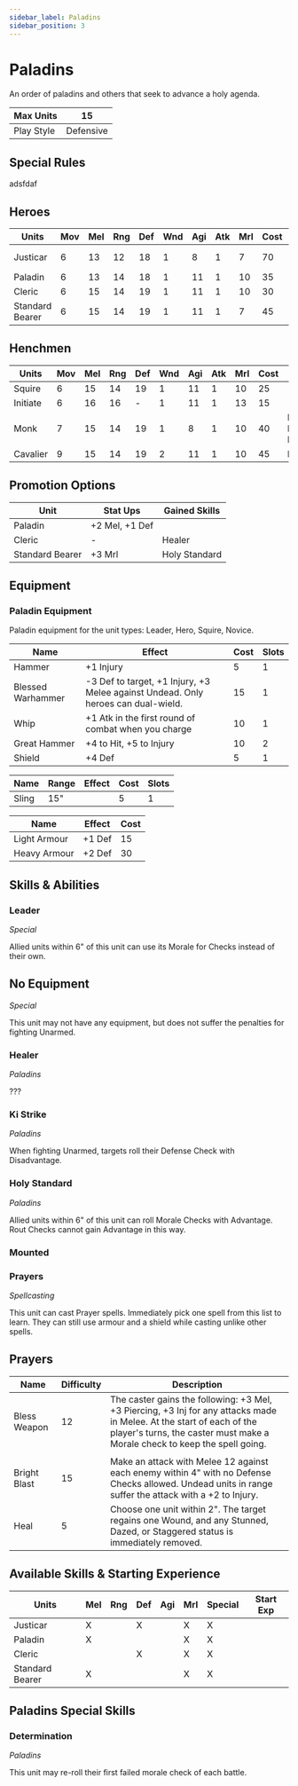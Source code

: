 ```yaml
---
sidebar_label: Paladins
sidebar_position: 3
---
```

# Paladins
An order of paladins and others that seek to advance a holy agenda.

<!--
Gold Spendable: 1225
-->

| Max Units | 15 |
| ---- | ---- |
| Play Style | Defensive |

## Special Rules

adsfdaf
## Heroes
| Units           | Mov | Mel | Rng | Def | Wnd | Agi | Atk | Mrl | Cost | Abilities                   | Cap |
| --------------- | --- | --- | --- | --- | --- | --- | --- | --- | ---- | --------------------------- | --- |
| Justicar        | 6   | 13  | 12  | 18  | 1   | 8   | 1   | 7   | 70   | Leader, [Prayers](#prayers) | 1   |
| Paladin         | 6   | 13  | 14  | 18  | 1   | 11  | 1   | 10  | 35   |                             | -   |
| Cleric          | 6   | 15  | 14  | 19  | 1   | 11  | 1   | 10  | 30   | Healer                      | 1   |
| Standard Bearer | 6   | 15  | 14  | 19  | 1   | 11  | 1   | 7   | 45   | Holy Standard               | 1   |


## Henchmen
| Units    | Mov | Mel | Rng | Def | Wnd | Agi | Atk | Mrl | Cost | Abilities               | Cap |
| -------- | --- | --- | --- | --- | --- | --- | --- | --- | ---- | ----------------------- | --- |
| Squire   | 6   | 15  | 14  | 19  | 1   | 11  | 1   | 10  | 25   |                         | -   |
| Initiate | 6   | 16  | 16  | -   | 1   | 11  | 1   | 13  | 15   |                         | -   |
| Monk     | 7   | 15  | 14  | 19  | 1   | 8   | 1   | 10  | 40   | Ki Strike, No Equipment | 3   |
| Cavalier | 9   | 15  | 14  | 19  | 2   | 11  | 1   | 10  | 45   | Mounted                 | 3   |

## Promotion Options

| Unit            | Stat Ups       | Gained Skills |
| --------------- | -------------- | ------------- |
| Paladin         | +2 Mel, +1 Def |               |
| Cleric          | -              | Healer        |
| Standard Bearer | +3 Mrl         | Holy Standard |

## Equipment

### Paladin Equipment
Paladin equipment for the unit types: Leader, Hero, Squire, Novice.

| Name              | Effect                                                                            | Cost | Slots |
| ----------------- | --------------------------------------------------------------------------------- | ---- | ----- |
| Hammer            | +1 Injury                                                                         | 5    | 1     |
| Blessed Warhammer | -3 Def to target, +1 Injury, +3 Melee against Undead. Only heroes can dual-wield. | 15   | 1     |
| Whip              | +1 Atk in the first round of combat when you charge                               | 10   | 1     |
| Great Hammer      | +4 to Hit, +5 to Injury                                                           | 10   | 2     |
| Shield            | +4 Def                                                                            | 5    | 1     |

| Name | Range | Effect | Cost | Slots |
| ---- | ----- | ------ | ---- | ----- |
| Sling | 15" |  | 5 | 1 |

| Name | Effect | Cost |
| ---- | ------ | ---- |
| Light Armour | +1 Def | 15 |
| Heavy Armour | +2 Def | 30 |

## Skills & Abilities

### Leader
*Special*

Allied units within 6" of this unit can use its Morale for Checks instead of their own.

## No Equipment
*Special*

This unit may not have any equipment, but does not suffer the penalties for fighting Unarmed.

### Healer
*Paladins*

???
### Ki Strike
*Paladins*

When fighting Unarmed, targets roll their Defense Check with Disadvantage.

### Holy Standard
*Paladins*

Allied units within 6" of this unit can roll Morale Checks with Advantage. Rout Checks cannot gain Advantage in this way.

### Mounted

### Prayers
*Spellcasting*

This unit can cast Prayer spells. Immediately pick one spell from this list to learn. They can still use armour and a shield while casting unlike other spells.

## Prayers

| Name         | Difficulty | Description                                                                                                                                                                                         |
| ------------ | ---------- | --------------------------------------------------------------------------------------------------------------------------------------------------------------------------------------------------- |
| Bless Weapon | 12         | The caster gains the following: +3 Mel, +3 Piercing, +3 Inj for any attacks made in Melee. At the start of each of the player's turns, the caster must make a Morale check to keep the spell going. |
|              |            |                                                                                                                                                                                                     |
| Bright Blast | 15         | Make an attack with Melee 12 against each enemy within 4" with no Defense Checks allowed. Undead units in range suffer the attack with a +2 to Injury.                                              |
| Heal         | 5          | Choose one unit within 2". The target regains one Wound, and any Stunned, Dazed, or Staggered status is immediately removed.                                                                        |



## Available Skills & Starting Experience

| Units           | Mel | Rng | Def | Agi | Mrl | Special | Start Exp |
| --------------- | --- | --- | --- | --- | --- | ------- | --------- |
| Justicar        | X   |     | X   |     | X   | X       |           |
| Paladin         | X   |     |     |     | X   | X       |           |
| Cleric          |     |     | X   |     | X   | X       |           |
| Standard Bearer | X   |     |     |     | X   | X       |           |

## Paladins Special Skills

### Determination
*Paladins*

This unit may re-roll their first failed morale check of each battle.

